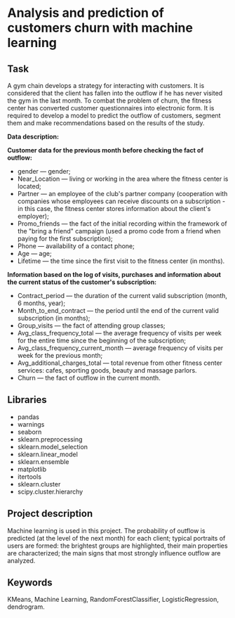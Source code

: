 # Analysis and prediction of customers churn with machine learning

## Task

A gym chain develops a strategy for interacting with customers. It is considered that the client has fallen into the outflow if he has never visited the gym in the last month. To combat the problem of churn, the fitness center has converted customer questionnaires into electronic form.
It is required to develop a model to predict the outflow of customers, segment them and make recommendations based on the results of the study.

**Data description:**

**Customer data for the previous month before checking the fact of outflow:**
- gender — gender;
- Near_Location — living or working in the area where the fitness center is located;
- Partner — an employee of the club's partner company (cooperation with companies whose employees can receive discounts on a subscription - in this case, the fitness center stores information about the client's employer);
- Promo_friends — the fact of the initial recording within the framework of the "bring a friend" campaign (used a promo code from a friend when paying for the first subscription);
- Phone — availability of a contact phone;
- Age — age;
- Lifetime — the time since the first visit to the fitness center (in months).

**Information based on the log of visits, purchases and information about the current status of the customer's subscription:**
- Contract_period — the duration of the current valid subscription (month, 6 months, year);
- Month_to_end_contract — the period until the end of the current valid subscription (in months);
- Group_visits — the fact of attending group classes;
- Avg_class_frequency_total — the average frequency of visits per week for the entire time since the beginning of the subscription;
- Avg_class_frequency_current_month — average frequency of visits per week for the previous month;
- Avg_additional_charges_total — total revenue from other fitness center services: cafes, sporting goods, beauty and massage parlors.
- Churn — the fact of outflow in the current month.

## Libraries

- pandas
- warnings
- seaborn
- sklearn.preprocessing
- sklearn.model_selection
- sklearn.linear_model
- sklearn.ensemble
- matplotlib
- itertools
- sklearn.cluster
- scipy.cluster.hierarchy

## Project description

Machine learning is used in this project. The probability of outflow is predicted (at the level of the next month) for each client; typical portraits of users are formed: the brightest groups are highlighted, their main properties are characterized; the main signs that most strongly influence outflow are analyzed.

## Keywords

KMeans, Machine Learning, RandomForestClassifier, LogisticRegression, dendrogram.
